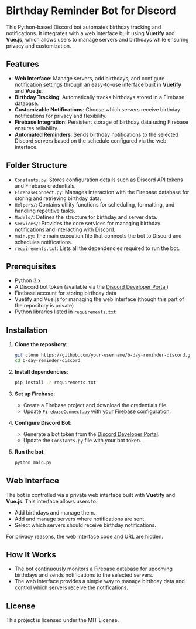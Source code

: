 # Birthday Reminder Bot for Discord

This Python-based Discord bot automates birthday tracking and notifications. It integrates with a web interface built using **Vuetify** and **Vue.js**, which allows users to manage servers and birthdays while ensuring privacy and customization.

## Features

- **Web Interface**: Manage servers, add birthdays, and configure notification settings through an easy-to-use interface built in **Vuetify** and **Vue.js**.
- **Birthday Tracking**: Automatically tracks birthdays stored in a Firebase database.
- **Customizable Notifications**: Choose which servers receive birthday notifications for privacy and flexibility.
- **Firebase Integration**: Persistent storage of birthday data using Firebase ensures reliability.
- **Automated Reminders**: Sends birthday notifications to the selected Discord servers based on the schedule configured via the web interface.

## Folder Structure

- `Constants.py`: Stores configuration details such as Discord API tokens and Firebase credentials.
- `FirebaseConnect.py`: Manages interaction with the Firebase database for storing and retrieving birthday data.
- `Helpers/`: Contains utility functions for scheduling, formatting, and handling repetitive tasks.
- `Models/`: Defines the structure for birthday and server data.
- `Services/`: Provides the core services for managing birthday notifications and interacting with Discord.
- `main.py`: The main execution file that connects the bot to Discord and schedules notifications.
- `requirements.txt`: Lists all the dependencies required to run the bot.

## Prerequisites

- Python 3.x
- A Discord bot token (available via the [Discord Developer Portal](https://discord.com/developers/docs/intro))
- Firebase account for storing birthday data
- Vuetify and Vue.js for managing the web interface (though this part of the repository is private)
- Python libraries listed in `requirements.txt`

## Installation

1. **Clone the repository**:
    ```bash
    git clone https://github.com/your-username/b-day-reminder-discord.git
    cd b-day-reminder-discord
    ```

2. **Install dependencies**:
    ```bash
    pip install -r requirements.txt
    ```

3. **Set up Firebase**:
    - Create a Firebase project and download the credentials file.
    - Update `FirebaseConnect.py` with your Firebase configuration.

4. **Configure Discord Bot**:
    - Generate a bot token from the [Discord Developer Portal](https://discord.com/developers/applications).
    - Update the `Constants.py` file with your bot token.

5. **Run the bot**:
    ```bash
    python main.py
    ```

## Web Interface

The bot is controlled via a private web interface built with **Vuetify** and **Vue.js**. This interface allows users to:
- Add birthdays and manage them.
- Add and manage servers where notifications are sent.
- Select which servers should receive birthday notifications.

For privacy reasons, the web interface code and URL are hidden.

## How It Works

- The bot continuously monitors a Firebase database for upcoming birthdays and sends notifications to the selected servers.
- The web interface provides a simple way to manage birthday data and control which servers receive the notifications.

## License

This project is licensed under the MIT License.
